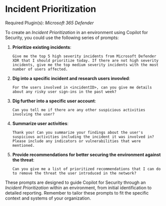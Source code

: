 # Incident Prioritization

Required Plugin(s): *Microsoft 365 Defender*

To create an *Incident Prioritization* in an environment using Copilot for Security, you could use the following series of prompts:

1. **Prioritize existing incidents**:
   ```
   Give me the top 5 high severity incidents from Microsoft Defender XDR that I should prioritize today. If there are not high severity incidents, give me the top medium severity incidents with the most number of users affected.
   ```

2. **Dig into a specific incident and research users invovled**:
   ```
   For the users involved in <incidentID>, can you give me details about any risky user sign-ins in the past week?
   ```

3. **Dig further into a specific user account**:
   ```
   Can you tell me if there are any other suspicious activities involving the user?
   ```

4. **Summarize user activities**:
   ```
   Thank you! Can you summarize your findings about the user's suspicious activities including the incident it was involved in? Please include any indicators or vulnerabilities that were mentioned.
   ```

5. **Provide recommendations for better securing the environment against the threat**:
   ```
   Can you give me a list of prioritized recommendations that I can do to remove the threat the user introduced in the network?
   ```


These prompts are designed to guide Copilot for Security through an *Incident Prioritization* within an environment, from initial identification to detailed reporting. Remember to tailor these prompts to fit the specific context and systems of your organization.
